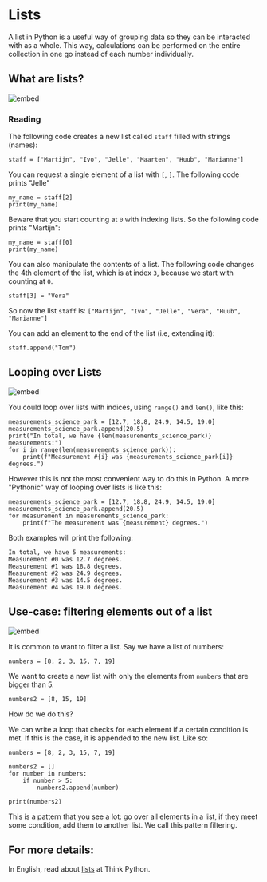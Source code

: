 # Lists

A list in Python is a useful way of grouping data so they can be interacted with as a whole. This way, calculations can be performed on the entire collection in one go instead of each number individually.

## What are lists?

![embed](https://api.eu.kaltura.com/p/120/sp/12000/embedIframeJs/uiconf_id/23449960/partner_id/120?iframeembed=true&playerId=kaltura_player&entry_id=0_nlkxjtml&flashvars[streamerType]=auto&amp;flashvars[localizationCode]=en_US&amp;flashvars[leadWithHTML5]=true&amp;flashvars[sideBarContainer.plugin]=true&amp;flashvars[sideBarContainer.position]=left&amp;flashvars[sideBarContainer.clickToClose]=true&amp;flashvars[chapters.plugin]=true&amp;flashvars[chapters.layout]=vertical&amp;flashvars[chapters.thumbnailRotator]=false&amp;flashvars[streamSelector.plugin]=true&amp;flashvars[EmbedPlayer.SpinnerTarget]=videoHolder&amp;flashvars[dualScreen.plugin]=true&amp;flashvars[hotspots.plugin]=1&amp;flashvars[Kaltura.addCrossoriginToIframe]=true&amp;&wid=0_r1d1hzq5)

### Reading

The following code creates a new list called `staff` filled with strings (names):

    staff = ["Martijn", "Ivo", "Jelle", "Maarten", "Huub", "Marianne"]

You can request a single element of a list with `[`, `]`. The following code prints "Jelle"

    my_name = staff[2]
	print(my_name)

Beware that you start counting at `0` with indexing lists. So the following code prints "Martijn":

    my_name = staff[0]
	print(my_name)

You can also manipulate the contents of a list. The following code changes the 4th element of the list, which is at index `3`, because we start with counting at `0`.

    staff[3] = "Vera"

So now the list `staff` is: `["Martijn", "Ivo", "Jelle", "Vera", "Huub", "Marianne"]`

You can add an element to the end of the list (i.e, extending it):

    staff.append("Tom")


## Looping over Lists

![embed](https://api.eu.kaltura.com/p/120/sp/12000/embedIframeJs/uiconf_id/23449960/partner_id/120?iframeembed=true&playerId=kaltura_player&entry_id=0_kwirg85k&flashvars[streamerType]=auto&amp;flashvars[localizationCode]=en_US&amp;flashvars[leadWithHTML5]=true&amp;flashvars[sideBarContainer.plugin]=true&amp;flashvars[sideBarContainer.position]=left&amp;flashvars[sideBarContainer.clickToClose]=true&amp;flashvars[chapters.plugin]=true&amp;flashvars[chapters.layout]=vertical&amp;flashvars[chapters.thumbnailRotator]=false&amp;flashvars[streamSelector.plugin]=true&amp;flashvars[EmbedPlayer.SpinnerTarget]=videoHolder&amp;flashvars[dualScreen.plugin]=true&amp;flashvars[hotspots.plugin]=1&amp;flashvars[Kaltura.addCrossoriginToIframe]=true&amp;&wid=0_emta411f)

You could loop over lists with indices, using `range()` and `len()`, like this:

    measurements_science_park = [12.7, 18.8, 24.9, 14.5, 19.0]
    measurements_science_park.append(20.5)
    print("In total, we have {len(measurements_science_park)} measurements:")
    for i in range(len(measurements_science_park)):
        print(f"Measurement #{i} was {measurements_science_park[i]} degrees.")

However this is not the most convenient way to do this in Python. A more "Pythonic" way of looping over lists is like this:

    measurements_science_park = [12.7, 18.8, 24.9, 14.5, 19.0]
    measurements_science_park.append(20.5)
    for measurement in measurements_science_park:
        print(f"The measurement was {measurement} degrees.")

Both examples will print the following:

    In total, we have 5 measurements:
    Measurement #0 was 12.7 degrees.
    Measurement #1 was 18.8 degrees.
    Measurement #2 was 24.9 degrees.
    Measurement #3 was 14.5 degrees.
    Measurement #4 was 19.0 degrees.


## Use-case: filtering elements out of a list

![embed](https://api.eu.kaltura.com/p/120/sp/12000/embedIframeJs/uiconf_id/23449960/partner_id/120?iframeembed=true&playerId=kaltura_player&entry_id=0_kczpbtsy&flashvars[streamerType]=auto&amp;flashvars[localizationCode]=en_US&amp;flashvars[leadWithHTML5]=true&amp;flashvars[sideBarContainer.plugin]=true&amp;flashvars[sideBarContainer.position]=left&amp;flashvars[sideBarContainer.clickToClose]=true&amp;flashvars[chapters.plugin]=true&amp;flashvars[chapters.layout]=vertical&amp;flashvars[chapters.thumbnailRotator]=false&amp;flashvars[streamSelector.plugin]=true&amp;flashvars[EmbedPlayer.SpinnerTarget]=videoHolder&amp;flashvars[dualScreen.plugin]=true&amp;flashvars[hotspots.plugin]=1&amp;flashvars[Kaltura.addCrossoriginToIframe]=true&amp;&wid=0_ewvj552h)

It is common to want to filter a list. Say we have a list of numbers:

    numbers = [8, 2, 3, 15, 7, 19]

We want to create a new list with only the elements from `numbers` that are bigger than 5.

    numbers2 = [8, 15, 19]

How do we do this?

We can write a loop that checks for each element if a certain condition is met. If this is the case, it is appended to the new list. Like so:

    numbers = [8, 2, 3, 15, 7, 19]

    numbers2 = []
    for number in numbers:
        if number > 5:
            numbers2.append(number)

    print(numbers2)


This is a pattern that you see a lot: go over all elements in a list, if they meet some condition, add them to another list. We call this pattern filtering.

## For more details:

In English, read about [lists](http://greenteapress.com/thinkpython/html/thinkpython011.html) at Think Python.
